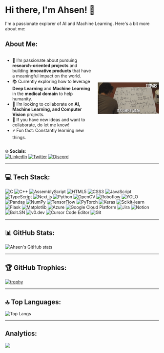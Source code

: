 # Hi there, I'm Ahsen! 👋

I'm a passionate explorer of AI and Machine Learning. Here's a bit more about me:

## About Me:
<div style="display: flex; align-items: center; justify-content: space-between;">

 <div style="flex: 1; padding-right: 20px;">
    <ul>
      <li>🌱 I’m passionate about pursuing <strong>research-oriented projects</strong> and building <strong>innovative products</strong> that have a meaningful impact on the world.</li>
      <li>📚 Currently exploring how to leverage <strong>Deep Learning</strong> and <strong>Machine Learning</strong> in the <strong>medical domain</strong> to help humanity.</li>
      <li>👯 I’m looking to collaborate on <strong>AI, Machine Learning, and Computer Vision</strong> projects.</li>
      <li>🤝 If you have new ideas and want to collaborate, do let me know!</li>
      <li>⚡ Fun fact: Constantly learning new things.</li>
    </ul>
</div>

  
  <img src="./assets/my_gif.gif" alt="Description of GIF" style="width: 200px; height: auto;"/> <!-- Adjust the size as needed -->

</div>

🌐 **Socials**:<br>
[![LinkedIn](https://img.shields.io/badge/LinkedIn-Connect-blue?style=for-the-badge&logo=linkedin)](https://www.linkedin.com/in/ahsen-tahir-224a7126b) 
[![Twitter](https://img.shields.io/badge/Twitter-Follow-blue?style=for-the-badge&logo=twitter)](https://twitter.com/@ahsen_0606)
[![Discord](https://img.shields.io/badge/Discord-Add-blueviolet?style=for-the-badge&logo=discord)](https://discordapp.com/users/1113468865087799387)


---

## 💻 Tech Stack:

<p align="left">
  <img src="https://img.shields.io/badge/C-blue?style=for-the-badge&logo=c" alt="C"/>
  <img src="https://img.shields.io/badge/C++-00599C?style=for-the-badge&logo=cplusplus" alt="C++"/>
  <img src="https://img.shields.io/badge/AssemblyScript-blue?style=for-the-badge&logo=AssemblyScript" alt="AssemblyScript"/>
  <img src="https://img.shields.io/badge/HTML5-orange?style=for-the-badge&logo=html5" alt="HTML5"/>
  <img src="https://img.shields.io/badge/CSS3-blue?style=for-the-badge&logo=css3" alt="CSS3"/>
  <img src="https://img.shields.io/badge/JavaScript-yellow?style=for-the-badge&logo=javascript" alt="JavaScript"/>
  <img src="https://img.shields.io/badge/TypeScript-blue?style=for-the-badge&logo=typescript" alt="TypeScript"/>
  <img src="https://img.shields.io/badge/Next.js-black?style=for-the-badge&logo=nextdotjs" alt="Next.js"/>
  <img src="https://img.shields.io/badge/Python-blue?style=for-the-badge&logo=python" alt="Python"/>
  <img src="https://img.shields.io/badge/OpenCV-brightgreen?style=for-the-badge&logo=opencv" alt="OpenCV"/>
  <img src="https://img.shields.io/badge/Roboflow-brightgreen?style=for-the-badge&logo=Roboflow" alt="Roboflow"/>
  <img src="https://img.shields.io/badge/YOLO-red?style=for-the-badge&logo=YOLO" alt="YOLO"/>
  <img src="https://img.shields.io/badge/Pandas-darkblue?style=for-the-badge&logo=pandas" alt="Pandas"/>
  <img src="https://img.shields.io/badge/NumPy-lightblue?style=for-the-badge&logo=numpy" alt="NumPy"/>
  <img src="https://img.shields.io/badge/TensorFlow-orange?style=for-the-badge&logo=tensorflow" alt="TensorFlow"/>
  <img src="https://img.shields.io/badge/PyTorch-red?style=for-the-badge&logo=pytorch" alt="PyTorch"/>
  <img src="https://img.shields.io/badge/Keras-lightblue?style=for-the-badge&logo=keras" alt="Keras"/>
  <img src="https://img.shields.io/badge/Scikit--Learn-darkblue?style=for-the-badge&logo=scikit-learn" alt="Scikit-learn"/>
  <img src="https://img.shields.io/badge/Flask-darkblue?style=for-the-badge&logo=flask" alt="Flask"/>
  <img src="https://img.shields.io/badge/Matplotlib-yellowgreen?style=for-the-badge&logo=matplotlib" alt="Matplotlib"/>
  <img src="https://img.shields.io/badge/Azure-blue?style=for-the-badge&logo=microsoftazure" alt="Azure"/>
  <img src="https://img.shields.io/badge/GCP-orange?style=for-the-badge&logo=googlecloud" alt="Google Cloud Platform"/>
  <img src="https://img.shields.io/badge/Jira-blue?style=for-the-badge&logo=jira" alt="Jira"/>
  <img src="https://img.shields.io/badge/Notion-darkblue?style=for-the-badge&logo=notion" alt="Notion"/>
  <img src="https://img.shields.io/badge/Bolt.SN-purple?style=for-the-badge&logo=bolt" alt="Bolt.SN"/>
  <img src="https://img.shields.io/badge/v0.dev-black?style=for-the-badge" alt="v0.dev"/>
  <img src="https://img.shields.io/badge/Cursor%20Code%20Editor-green?style=for-the-badge" alt="Cursor Code Editor"/>
  <img src="https://img.shields.io/badge/Git-red?style=for-the-badge&logo=git" alt="Git"/>
</p>


---

## 📊 GitHub Stats:

![Ahsen's GitHub stats](https://github-readme-stats.vercel.app/api?username=AhsenTahir&show_icons=true&theme=radical)

---

## 🏆 GitHub Trophies:

[![trophy](https://github-profile-trophy.vercel.app/?username=AhsenTahir&theme=radical)](https://github.com/AhsenTahir/github-profile-trophy)

---

## 🔝 Top Languages:

![Top Langs](https://github-readme-stats.vercel.app/api/top-langs/?username=AhsenTahir&layout=compact&theme=radical)

---

## Analytics:

[![](https://visitcount.itsvg.in/api?id=AhsenTahir&label=Profile%20Viewers&color=12&icon=0&pretty=true)](https://visitcount.itsvg.in)


